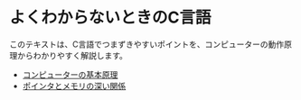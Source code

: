 よくわからないときのC言語
====

このテキストは、C言語でつまずきやすいポイントを、コンピューターの動作原理からわかりやすく解説します。

* [コンピューターの基本原理](./0001)
* [ポインタとメモリの深い関係](./0002)
